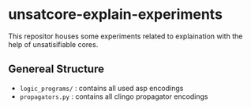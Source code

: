 # unsatcore-explain-experiments

This repositor houses some experiments related to explaination with the help of unsatisifiable cores.

## Genereal Structure

+ `logic_programs/` : contains all used asp encodings
+ `propagators.py` : contains all clingo propagator encodings 
